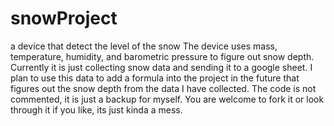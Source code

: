 # snowProject
a device that detect the level of the snow
The device uses mass, temperature, humidity, and barometric pressure to figure out snow depth.
Currently it is just collecting snow data and sending it to a google sheet.
I plan to use this data to add a formula into the project in the future that figures out the snow depth from the data I have collected.
The code is not commented, it is just a backup for myself.
You are welcome to fork it or look through it if you like, its just kinda a mess.
